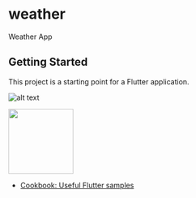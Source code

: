 # weather

Weather App

## Getting Started

This project is a starting point for a Flutter application.

![alt text](https://mdevelopers.com/storage/0_blue-bar-happyman_7eeec26b.webp)

<img src="https://mdevelopers.com/storage/0_blue-bar-happyman_7eeec26b.webp" width="128"/>

- [Cookbook: Useful Flutter samples](https://docs.flutter.dev/cookbook)

